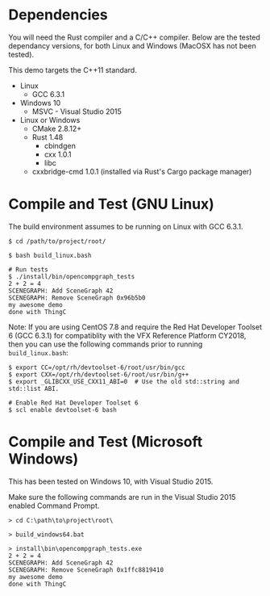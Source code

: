 # Dependencies

You will need the Rust compiler and a C/C++ compiler.  Below are the
tested dependancy versions, for both Linux and Windows (MacOSX has not
been tested).

This demo targets the C++11 standard.

- Linux
  - GCC 6.3.1
- Windows 10
  - MSVC - Visual Studio 2015
- Linux or Windows
  - CMake 2.8.12+
  - Rust 1.48
    - cbindgen
    - cxx 1.0.1
    - libc
  - cxxbridge-cmd 1.0.1 (installed via Rust's Cargo package manager)

# Compile and Test (GNU Linux)

The build environment assumes to be running on Linux with GCC 6.3.1.

``` shell
$ cd /path/to/project/root/

$ bash build_linux.bash

# Run tests
$ ./install/bin/opencompgraph_tests
2 + 2 = 4
SCENEGRAPH: Add SceneGraph 42
SCENEGRAPH: Remove SceneGraph 0x96b5b0
my awesome demo
done with ThingC
```

Note: If you are using CentOS 7.8 and require the Red Hat Developer
Toolset 6 (GCC 6.3.1) for compatiblity with the VFX Reference Platform CY2018,
then you can use the following commands prior to running `build_linux.bash`:
```
$ export CC=/opt/rh/devtoolset-6/root/usr/bin/gcc
$ export CXX=/opt/rh/devtoolset-6/root/usr/bin/g++
$ export _GLIBCXX_USE_CXX11_ABI=0  # Use the old std::string and std::list ABI.

# Enable Red Hat Developer Toolset 6
$ scl enable devtoolset-6 bash
```

# Compile and Test (Microsoft Windows)

This has been tested on Windows 10, with Visual Studio 2015.

Make sure the following commands are run in the Visual Studio 2015 enabled Command Prompt.
``` shell
> cd C:\path\to\project\root\

> build_windows64.bat

> install\bin\opencompgraph_tests.exe
2 + 2 = 4
SCENEGRAPH: Add SceneGraph 42
SCENEGRAPH: Remove SceneGraph 0x1ffc8819410
my awesome demo
done with ThingC
```


